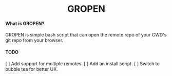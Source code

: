 <div align=center>

# GROPEN

</div>

#### What is GROPEN?
GROPEN is simple bash script that can open the remote repo of your CWD's git repo from your browser.

#### TODO
[ ] Add support for multiple remotes.
[ ] Add an install script.
[ ] Switch to bubble tea for better UX.

